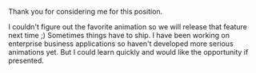 Thank you for considering me for this position.

I couldn't figure out the favorite animation so we will release that feature next time ;) Sometimes things have to ship.
I have been working on enterprise business applications so haven't developed more serious animations yet. But I could learn quickly and would like the opportunity if presented.
